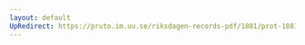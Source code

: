 ```yaml
---
layout: default
UpRedirect: https://pruto.im.uu.se/riksdagen-records-pdf/1881/prot-1881--fk--011/prot-1881--fk--011_017.pdf
---
```

